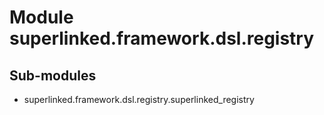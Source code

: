 Module superlinked.framework.dsl.registry
=========================================

Sub-modules
-----------
* superlinked.framework.dsl.registry.superlinked_registry